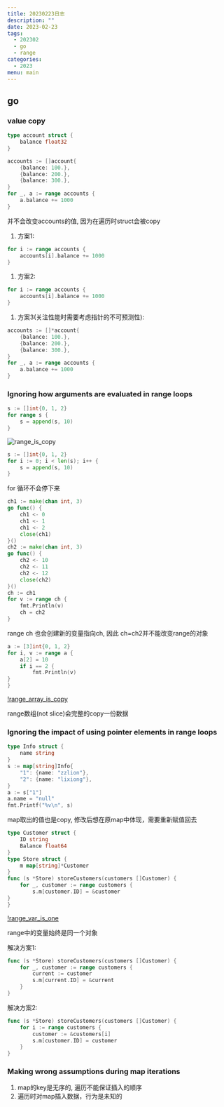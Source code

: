 ```yaml
---
title: 20230223日志
description: ""
date: 2023-02-23
tags:
  - 202302
  - go
  - range
categories:
  - 2023
menu: main
---
```


## go

### value copy

```go
type account struct {
    balance float32
}

accounts := []account{
    {balance: 100.},
    {balance: 200.},
    {balance: 300.},
}
for _, a := range accounts {
    a.balance += 1000
}
```

<!--more-->

并不会改变accounts的值, 因为在遍历时struct会被copy

1. 方案1:

```go
for i := range accounts {
    accounts[i].balance += 1000
}

```

1. 方案2:

```go
for i := range accounts {
    accounts[i].balance += 1000
}
```

1. 方案3(关注性能时需要考虑指针的不可预测性):

```go
accounts := []*account{
    {balance: 100.},
    {balance: 200.},
    {balance: 300.},
}
for _, a := range accounts {
    a.balance += 1000
}
```

### Ignoring how arguments are evaluated in range loops

```go
s := []int{0, 1, 2}
for range s {
    s = append(s, 10)
}
```

![range_is_copy](/imgs/range_is_copy.png)

```go
s := []int{0, 1, 2}
for i := 0; i < len(s); i++ {
    s = append(s, 10)
}
```

for 循环不会停下来

```go
ch1 := make(chan int, 3)
go func() {
    ch1 <- 0
    ch1 <- 1
    ch1 <- 2
    close(ch1)
}()
ch2 := make(chan int, 3)
go func() {
    ch2 <- 10
    ch2 <- 11
    ch2 <- 12
    close(ch2)
}()
ch := ch1
for v := range ch {
    fmt.Println(v)
    ch = ch2
}
```

range ch 也会创建新的变量指向ch, 因此 ch=ch2并不能改变range的对象

```go
a := [3]int{0, 1, 2}
for i, v := range a {
    a[2] = 10
    if i == 2 {
        fmt.Println(v)
}
}
```

[!range_array_is_copy](/imgs/range_array_is_copy.png)

range数组(not slice)会完整的copy一份数据

### Ignoring the impact of using pointer elements in range loops

```go
type Info struct {
    name string
}
s := map[string]Info{
    "1": {name: "zzlion"},
    "2": {name: "lixiong"},
}
a := s["1"]
a.name = "null"
fmt.Printf("%v\n", s)
```

map取出的值也是copy, 修改后想在原map中体现，需要重新赋值回去

```go
type Customer struct {
    ID string
    Balance float64
}
type Store struct {
    m map[string]*Customer
}
func (s *Store) storeCustomers(customers []Customer) {
    for _, customer := range customers {
        s.m[customer.ID] = &customer
}
}
```

[!range_var_is_one](/imgs/range_var_is_one.png)

range中的变量始终是同一个对象

解决方案1:

```go
func (s *Store) storeCustomers(customers []Customer) {
    for _, customer := range customers {
        current := customer
        s.m[current.ID] = &current
    }
}
```

解决方案2:

```go
func (s *Store) storeCustomers(customers []Customer) {
    for i := range customers {
        customer := &customers[i]
        s.m[customer.ID] = customer
    }
}
```

### Making wrong assumptions during map iterations

1. map的key是无序的, 遍历不能保证插入的顺序
2. 遍历时对map插入数据，行为是未知的
